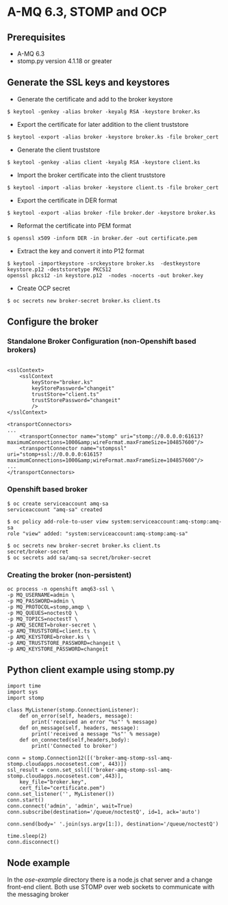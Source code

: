 # A-MQ 6.3, STOMP and OCP

## Prerequisites

* A-MQ 6.3
* stomp.py version 4.1.18 or greater

## Generate the SSL keys and keystores

* Generate the certificate and add to the broker keystore
```
$ keytool -genkey -alias broker -keyalg RSA -keystore broker.ks
```

* Export the certificate for later addition to the client truststore
```
$ keytool -export -alias broker -keystore broker.ks -file broker_cert
```
* Generate the client truststore
```
$ keytool -genkey -alias client -keyalg RSA -keystore client.ks
```
* Import the broker certificate into the client truststore
```
$ keytool -import -alias broker -keystore client.ts -file broker_cert
```
* Export the certificate in DER format
```
$ keytool -export -alias broker -file broker.der -keystore broker.ks
```
* Reformat the certificate into PEM format
```
$ openssl x509 -inform DER -in broker.der -out certificate.pem
```
* Extract the key and convert it into P12 format
```
$ keytool -importkeystore -srckeystore broker.ks  -destkeystore keystore.p12 -deststoretype PKCS12
openssl pkcs12 -in keystore.p12  -nodes -nocerts -out broker.key
```

* Create OCP secret

```
$ oc secrets new broker-secret broker.ks client.ts
```

## Configure the broker

### Standalone Broker Configuration (non-Openshift based brokers)
```

<sslContext>
    <sslContext
        keyStore="broker.ks"
        keyStorePassword="changeit"
        trustStore="client.ts"
        trustStorePassword="changeit"
        />
</sslContext>

<transportConnectors>
...
    <transportConnector name="stomp" uri="stomp://0.0.0.0:61613?maximumConnections=1000&amp;wireFormat.maxFrameSize=104857600"/>
    <transportConnector name="stompssl" uri="stomp+ssl://0.0.0.0:61615?maximumConnections=1000&amp;wireFormat.maxFrameSize=104857600"/>
...
</transportConnectors>
```


### Openshift based broker

```
$ oc create serviceaccount amq-sa
serviceaccount "amq-sa" created

$ oc policy add-role-to-user view system:serviceaccount:amq-stomp:amq-sa
role "view" added: "system:serviceaccount:amq-stomp:amq-sa"

$ oc secrets new broker-secret broker.ks client.ts
secret/broker-secret
$ oc secrets add sa/amq-sa secret/broker-secret
```

### Creating the broker (non-persistent)
```
oc process -n openshift amq63-ssl \
-p MQ_USERNAME=admin \
-p MQ_PASSWORD=admin \
-p MQ_PROTOCOL=stomp,amqp \
-p MQ_QUEUES=noctestQ \
-p MQ_TOPICS=noctestT \
-p AMQ_SECRET=broker-secret \
-p AMQ_TRUSTSTORE=client.ts \
-p AMQ_KEYSTORE=broker.ks \
-p AMQ_TRUSTSTORE_PASSWORD=changeit \
-p AMQ_KEYSTORE_PASSWORD=changeit
```



## Python client example using stomp.py

```
import time
import sys
import stomp

class MyListener(stomp.ConnectionListener):
    def on_error(self, headers, message):
        print('received an error "%s"' % message)
    def on_message(self, headers, message):
        print('received a message "%s"' % message)
    def on_connected(self,headers,body):
        print('Connected to broker')

conn = stomp.Connection12([('broker-amq-stomp-ssl-amq-stomp.cloudapps.nocosetest.com', 443)])
ssl_result = conn.set_ssl([('broker-amq-stomp-ssl-amq-stomp.cloudapps.nocosetest.com',443)],
    key_file="broker.key",
    cert_file="certificate.pem")
conn.set_listener('', MyListener())
conn.start()
conn.connect('admin', 'admin', wait=True)
conn.subscribe(destination='/queue/noctestQ', id=1, ack='auto')

conn.send(body=' '.join(sys.argv[1:]), destination='/queue/noctestQ')

time.sleep(2)
conn.disconnect()
```

## Node example

In the _ose-example_ directory there is a node.js chat server and a change front-end client. Both use STOMP over web sockets to communicate with the messaging broker

